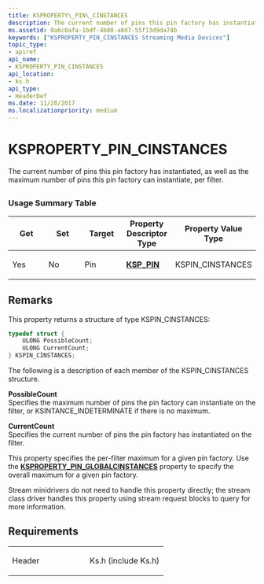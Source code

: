 ```yaml
---
title: KSPROPERTY\_PIN\_CINSTANCES
description: The current number of pins this pin factory has instantiated, as well as the maximum number of pins this pin factory can instantiate, per filter.
ms.assetid: 0a6c0afa-1bdf-4b80-a8d7-55f13d9da74b
keywords: ["KSPROPERTY_PIN_CINSTANCES Streaming Media Devices"]
topic_type:
- apiref
api_name:
- KSPROPERTY_PIN_CINSTANCES
api_location:
- ks.h
api_type:
- HeaderDef
ms.date: 11/28/2017
ms.localizationpriority: medium
---
```


# KSPROPERTY\_PIN\_CINSTANCES


The current number of pins this pin factory has instantiated, as well as the maximum number of pins this pin factory can instantiate, per filter.

## <span id="ddk_ksproperty_pin_cinstances_ks"></span><span id="DDK_KSPROPERTY_PIN_CINSTANCES_KS"></span>


### Usage Summary Table

<table>
<colgroup>
<col width="20%" />
<col width="20%" />
<col width="20%" />
<col width="20%" />
<col width="20%" />
</colgroup>
<thead>
<tr class="header">
<th>Get</th>
<th>Set</th>
<th>Target</th>
<th>Property Descriptor Type</th>
<th>Property Value Type</th>
</tr>
</thead>
<tbody>
<tr class="odd">
<td><p>Yes</p></td>
<td><p>No</p></td>
<td><p>Pin</p></td>
<td><p><a href="https://docs.microsoft.com/windows-hardware/drivers/ddi/ks/ns-ks-ksp_pin" data-raw-source="[&lt;strong&gt;KSP_PIN&lt;/strong&gt;](https://docs.microsoft.com/windows-hardware/drivers/ddi/ks/ns-ks-ksp_pin)"><strong>KSP_PIN</strong></a></p></td>
<td><p>KSPIN_CINSTANCES</p></td>
</tr>
</tbody>
</table>

 

Remarks
-------

This property returns a structure of type KSPIN\_CINSTANCES:

```cpp
typedef struct {
    ULONG PossibleCount;
    ULONG CurrentCount;
} KSPIN_CINSTANCES;
```

The following is a description of each member of the KSPIN\_CINSTANCES structure.

<span id="PossibleCount"></span><span id="possiblecount"></span><span id="POSSIBLECOUNT"></span>**PossibleCount**  
Specifies the maximum number of pins the pin factory can instantiate on the filter, or KSINTANCE\_INDETERMINATE if there is no maximum.

<span id="CurrentCount"></span><span id="currentcount"></span><span id="CURRENTCOUNT"></span>**CurrentCount**  
Specifies the current number of pins the pin factory has instantiated on the filter.

This property specifies the per-filter maximum for a given pin factory. Use the [**KSPROPERTY\_PIN\_GLOBALCINSTANCES**](ksproperty-pin-globalcinstances.md) property to specify the overall maximum for a given pin factory.

Stream minidrivers do not need to handle this property directly; the stream class driver handles this property using stream request blocks to query for more information.

Requirements
------------

<table>
<colgroup>
<col width="50%" />
<col width="50%" />
</colgroup>
<tbody>
<tr class="odd">
<td><p>Header</p></td>
<td>Ks.h (include Ks.h)</td>
</tr>
</tbody>
</table>

 

 





